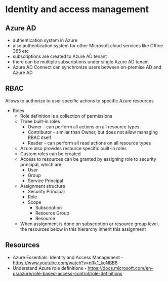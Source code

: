 # Identity and access management

## Azure AD

* authentication system in Azure
* also authentication system for other Microsoft cloud services like Office 365 etc
* subscriptions are created to Azure AD tenant
* there can be multiple subscriptions under single Azure AD tenant
* Azure AD Connect can synchronize users between on-premise AD and Azure AD 

## RBAC

Allows to authorize to user specific actions to specific Azure resources

* Roles
    * Role definition is a collection of permissions
    * Three built-in roles
        * Owner - can perform all actions on all resource types
        * Contributor - similar than Owner, but does not allow managing RBAC itself
        * Reader - can perform all read actions on all resource types
    * Azure also provides resource specific built-in roles
    * Custom roles can be created 
    * Access to resources can be granted by assigning role to security principal, which are
        * User
        * Group
        * Service Principal
    * Assignment structure
        * Security Principal
        * Role
        * Scope
           * Subscription
           * Resource Group
           * Resource
    * When assignment is done on subscription or resource group level, the resources below in this hierarchy inherit this assignment

## Resources

* Azure Essentials: Identity and Access Management - https://www.youtube.com/watch?v=nRk1_koNBB8
* Understand Azure role definitions - https://docs.microsoft.com/en-us/azure/role-based-access-control/role-definitions

